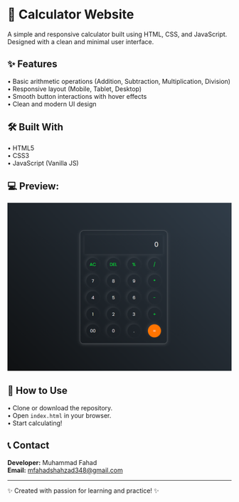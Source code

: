 # 🧮 Calculator Website

A simple and responsive calculator built using HTML, CSS, and JavaScript.  
Designed with a clean and minimal user interface.

## ✨ Features

• Basic arithmetic operations (Addition, Subtraction, Multiplication, Division)  
• Responsive layout (Mobile, Tablet, Desktop)  
• Smooth button interactions with hover effects  
• Clean and modern UI design  

## 🛠️ Built With

• HTML5  
• CSS3  
• JavaScript (Vanilla JS)  

## 💻 Preview:
 
 ![Homepage Screenshot](assets/screen%20shorts/Screenshot%202025-04-26%20204358.png)

## 🚀 How to Use

• Clone or download the repository.  
• Open `index.html` in your browser.  
• Start calculating!  

## 📞 Contact

**Developer:** Muhammad Fahad  
**Email:** mfahadshahzad348@gmail.com  

---

✨ Created with passion for learning and practice! ✨


